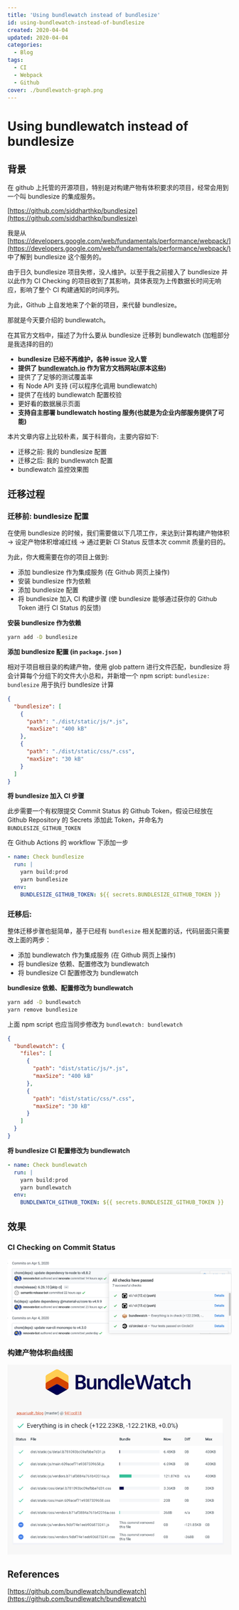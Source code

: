 ```yaml
---
title: 'Using bundlewatch instead of bundlesize'
id: using-bundlewatch-instead-of-bundlesize
created: 2020-04-04
updated: 2020-04-04
categories:
  - Blog
tags:
  - CI
  - Webpack
  - Github
cover: ./bundlewatch-graph.png
---
```


# Using bundlewatch instead of bundlesize

## 背景

在 github 上托管的开源项目，特别是对构建产物有体积要求的项目，经常会用到一个叫 bundlesize 的集成服务。

[https://github.com/siddharthkp/bundlesize](https://github.com/siddharthkp/bundlesize)

我是从 [https://developers.google.com/web/fundamentals/performance/webpack/](https://developers.google.com/web/fundamentals/performance/webpack/) 中了解到 bundlesize 这个服务的。

由于日久 bundlesize 项目失修，没人维护。以至于我之前接入了 bundlesize 并以此作为 CI Checking 的项目收到了其影响，具体表现为上传数据长时间无响应，影响了整个 CI 构建通知的时间序列。

为此，Github 上自发地来了个新的项目，来代替 bundlesize。

那就是今天要介绍的 bundlewatch。

在其官方文档中，描述了为什么要从 bundlesize 迁移到 bundlewatch (加粗部分是我选择的目的)

- **bundlesize 已经不再维护，各种 issue 没人管**
- **提供了 [bundlewatch.io](http://bundlewatch.io) 作为官方文档网站(原本这些)**
- 提供了了足够的测试覆盖率
- 有 Node API 支持 (可以程序化调用 bundlewatch)
- 提供了在线的 bundlewatch 配置校验
- 更好看的数据展示页面
- **支持自主部署 bundlewatch hosting 服务(也就是为企业内部服务提供了可能)**

本片文章内容上比较朴素，属于科普向，主要内容如下:

- 迁移之前: 我的 bundlesize 配置
- 迁移之后: 我的 bundlewatch 配置
- bundlewatch 监控效果图

## 迁移过程

### 迁移前: bundlesize 配置

在使用 bundlesize 的时候，我们需要做以下几项工作，来达到计算构建产物体积 → 设定产物体积增减红线 → 通过更新 CI Status 反馈本次 commit 质量的目的。

为此，你大概需要在你的项目上做到:

- 添加 bundlesize 作为集成服务 (在 Github 网页上操作)
- 安装 bundlesize 作为依赖
- 添加 bundlesize 配置
- 将 bundlesize 加入 CI 构建步骤 (使 bundlesize 能够通过获你的 Github Token 进行 CI Status 的反馈)

**安装 bundlesize 作为依赖**

```bash
yarn add -D bundlesize
```

**添加 bundlesize 配置 (in `package.json` )**

相对于项目根目录的构建产物，使用 glob pattern 进行文件匹配，bundlesize 将会计算每个分组下的文件大小总和，并新增一个 npm script: `bundlesize: bundlesize` 用于执行 bundlesize 计算

```json
{
  "bundlesize": [
    {
      "path": "./dist/static/js/*.js",
      "maxSize": "400 kB"
    },
    {
      "path": "./dist/static/css/*.css",
      "maxSize": "30 kB"
    }
  ]
}
```

**将 bundlesize 加入 CI 步骤**

此步需要一个有权限提交 Commit Status 的 Github Token，假设已经放在 Github Repository 的 Secrets 添加此 Token，并命名为 `BUNDLESIZE_GITHUB_TOKEN`

在 Github Actions 的 workflow 下添加一步

```yaml
- name: Check bundlesize
  run: |
    yarn build:prod
    yarn bundlesize
  env:
    BUNDLESIZE_GITHUB_TOKEN: ${{ secrets.BUNDLESIZE_GITHUB_TOKEN }}
```

### 迁移后:

整体迁移步骤也挺简单，基于已经有 `bundlesize` 相关配置的话，代码层面只需要改上面的两步：

- 添加 bundlewatch 作为集成服务 (在 Github 网页上操作)
- 将 bundlesize 依赖、配置修改为 bundlewatch
- 将 bundlesize CI 配置修改为 bundlewatch

**bundlesize 依赖、配置修改为 bundlewatch**

```bash
yarn add -D bundlewatch
yarn remove bundlesize
```

上面 npm script 也应当同步修改为 `bundlewatch: bundlewatch`

```json
{
  "bundlewatch": {
    "files": [
      {
        "path": "dist/static/js/*.js",
        "maxSize": "400 kB"
      },
      {
        "path": "dist/static/css/*.css",
        "maxSize": "30 kB"
      }
    ]
  }
}
```

**将 bundlesize CI 配置修改为 bundlewatch**

```yaml
- name: Check bundlewatch
  run: |
    yarn build:prod
    yarn bundlewatch
  env:
    BUNDLEWATCH_GITHUB_TOKEN: ${{ secrets.BUNDLESIZE_GITHUB_TOKEN }}
```

## 效果

### CI Checking on Commit Status

![ci-commit-status](./ci-commit-status.png)

### 构建产物体积曲线图

![bundlewatch-graph](./bundlewatch-graph.png)

## References

[https://github.com/bundlewatch/bundlewatch](https://github.com/bundlewatch/bundlewatch)
